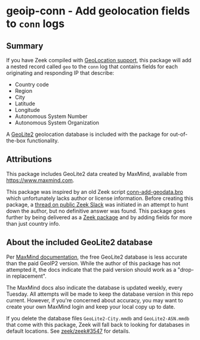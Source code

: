 # geoip-conn - Add geolocation fields to `conn` logs

## Summary

If you have Zeek compiled with
[GeoLocation support](https://docs.zeek.org/en/current/customizations.html#address-geolocation-and-as-lookups),
this package will add a nested record called `geo` to the `conn` log that
contains fields for each originating and responding IP that describe:

* Country code
* Region
* City
* Latitude
* Longitude
* Autonomous System Number
* Autonomous System Organization

A [GeoLite2](https://dev.maxmind.com/geoip/geoip2/geolite2/) geolocation
database is included with the package for out-of-the-box functionality.

## Attributions

This package includes GeoLite2 data created by MaxMind, available from
https://www.maxmind.com.

This package was inspired by an old Zeek script
[conn-add-geodata.bro](https://github.com/zeek/bro-scripts/blob/master/conn-add-geodata.bro)
which unfortunately lacks author or license information. Before creating this
package, a [thread on public Zeek Slack](https://zeekorg.slack.com/archives/CSZBXF6TH/p1594235715230000)
was initiated in an attempt to hunt down the author, but no definitive answer
was found. This package goes further by being delivered as a
[Zeek package](https://github.com/zeek/packages) and by adding fields for
more than just country info.

## About the included GeoLite2 database

Per [MaxMind documentation](https://support.maxmind.com/hc/en-us/articles/4407625342875-Upgrade-from-GeoLite2), the free
GeoLite2 database is less accurate than the paid GeoIP2
version. While the author of this package has not attempted it, the docs
indicate that the paid version should work as a "drop-in replacement".

The MaxMind docs also indicate the database is updated weekly, every Tuesday.
All attempts will be made to keep the database version in this repo current.
However, if you're concerned about accuracy, you may want to create your own
MaxMind login and keep your local copy up to date.

If you delete the database files `GeoLite2-City.mmdb` and `GeoLite2-ASN.mmdb` that come with this
package, Zeek will fall back to looking for databases in default locations. See
[zeek/zeek#3547](https://github.com/zeek/zeek/pull/3547) for details.
